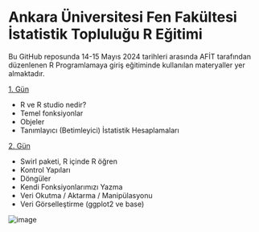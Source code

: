# Ankara Üniversitesi Fen Fakültesi İstatistik Topluluğu R Eğitimi

Bu GitHub reposunda 14-15 Mayıs 2024 tarihleri arasında AFİT tarafından düzenlenen R Programlamaya giriş eğitiminde kullanılan materyaller yer almaktadır. 


[1. Gün](https://github.com/ozancanozdemir/AFIT_R_Egitimi/tree/main/Gu%CC%88n1)

- R ve R studio nedir?
- Temel fonksiyonlar
- Objeler
- Tanımlayıcı (Betimleyici) İstatistik Hesaplamaları

[2. Gün](https://github.com/ozancanozdemir/AFIT_R_Egitimi/tree/main/Gu%CC%88n2)

- Swirl paketi, R içinde R öğren
- Kontrol Yapıları
- Döngüler
- Kendi Fonksiyonlarımızı Yazma
- Veri Okutma / Aktarma / Manipülasyonu
- Veri Görselleştirme (ggplot2 ve base)

![image](https://github.com/ozancanozdemir/AFIT_R_Egitimi/assets/33122288/07e26c41-330a-4d31-a77c-89365da10bc6)



